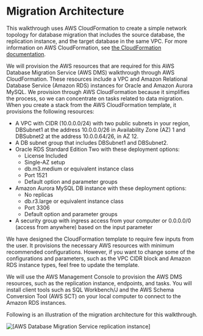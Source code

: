 # Migration Architecture<a name="CHAP_RDSOracle2Aurora.Architecture"></a>

This walkthrough uses AWS CloudFormation to create a simple network topology for database migration that includes the source database, the replication instance, and the target database in the same VPC\. For more information on AWS CloudFormation, see [the CloudFormation documentation](http://docs.aws.amazon.com/AWSCloudFormation/latest/UserGuide/Welcome.html)\. 

We will provision the AWS resources that are required for this AWS Database Migration Service \(AWS DMS\) walkthrough through AWS CloudFormation\. These resources include a VPC and Amazon Relational Database Service \(Amazon RDS\) instances for Oracle and Amazon Aurora MySQL\. We provision through AWS CloudFormation because it simplifies the process, so we can concentrate on tasks related to data migration\. When you create a stack from the AWS CloudFormation template, it provisions the following resources:
+ A VPC with CIDR \(10\.0\.0\.0/24\) with two public subnets in your region, DBSubnet1 at the address 10\.0\.0\.0/26 in Availability Zone \(AZ\) 1 and DBSubnet2 at the address 10\.0\.0\.64/26, in AZ 12\.
+ A DB subnet group that includes DBSubnet1 and DBSubnet2\.
+ Oracle RDS Standard Edition Two with these deployment options: 
  + License Included
  + Single\-AZ setup
  + db\.m3\.medium or equivalent instance class
  + Port 1521
  + Default option and parameter groups
+ Amazon Aurora MySQL DB instance with these deployment options: 
  + No replicas
  + db\.r3\.large or equivalent instance class
  + Port 3306
  + Default option and parameter groups
+ A security group with ingress access from your computer or 0\.0\.0\.0/0 \(access from anywhere\) based on the input parameter

We have designed the CloudFormation template to require few inputs from the user\. It provisions the necessary AWS resources with minimum recommended configurations\. However, if you want to change some of the configurations and parameters, such as the VPC CIDR block and Amazon RDS instance types, feel free to update the template\.

We will use the AWS Management Console to provision the AWS DMS resources, such as the replication instance, endpoints, and tasks\. You will install client tools such as SQL Workbench/J and the AWS Schema Conversion Tool \(AWS SCT\) on your local computer to connect to the Amazon RDS instances\. 

Following is an illustration of the migration architecture for this walkthrough\.

![\[AWS Database Migration Service replication instance\]](http://docs.aws.amazon.com/dms/latest/sbs/images/sbs-rdsor2aurora1.png)